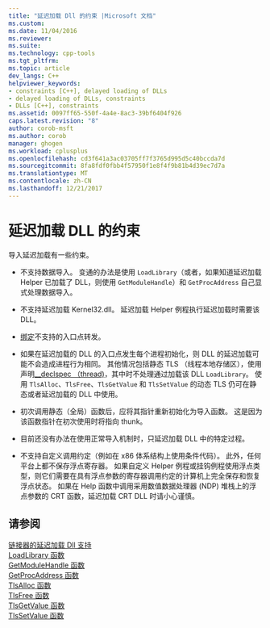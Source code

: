```yaml
---
title: "延迟加载 Dll 的约束 |Microsoft 文档"
ms.custom: 
ms.date: 11/04/2016
ms.reviewer: 
ms.suite: 
ms.technology: cpp-tools
ms.tgt_pltfrm: 
ms.topic: article
dev_langs: C++
helpviewer_keywords:
- constraints [C++], delayed loading of DLLs
- delayed loading of DLLs, constraints
- DLLs [C++], constraints
ms.assetid: 0097ff65-550f-4a4e-8ac3-39bf6404f926
caps.latest.revision: "8"
author: corob-msft
ms.author: corob
manager: ghogen
ms.workload: cplusplus
ms.openlocfilehash: cd3f641a3ac03705ff7f3765d995d5c40bccda7d
ms.sourcegitcommit: 8fa8fdf0fbb4f57950f1e8f4f9b81b4d39ec7d7a
ms.translationtype: MT
ms.contentlocale: zh-CN
ms.lasthandoff: 12/21/2017
---
```

# <a name="constraints-of-delay-loading-dlls"></a>延迟加载 DLL 的约束
导入延迟加载有一些约束。  
  
-   不支持数据导入。 变通的办法是使用 `LoadLibrary`（或者，如果知道延迟加载 Helper 已加载了 DLL，则使用 `GetModuleHandle`）和 `GetProcAddress` 自己显式处理数据导入。  
  
-   不支持延迟加载 Kernel32.dll。 延迟加载 Helper 例程执行延迟加载时需要该 DLL。  
  
-   [绑定](../../build/reference/binding-imports.md)不支持的入口点转发。  
  
-   如果在延迟加载的 DLL 的入口点发生每个进程初始化，则 DLL 的延迟加载可能不会造成进程行为相同。 其他情况包括静态 TLS （线程本地存储区），使用声明[__declspec （thread)](../../cpp/thread.md)，其中时不处理通过加载该 DLL `LoadLibrary`。 使用 `TlsAlloc`、`TlsFree`、`TlsGetValue` 和 `TlsSetValue` 的动态 TLS 仍可在静态或者延迟加载的 DLL 中使用。  
  
-   初次调用静态（全局）函数后，应将其指针重新初始化为导入函数。 这是因为该函数指针在初次使用时将指向 thunk。  
  
-   目前还没有办法在使用正常导入机制时，只延迟加载 DLL 中的特定过程。  
  
-   不支持自定义调用约定（例如在 x86 体系结构上使用条件代码）。 此外，任何平台上都不保存浮点寄存器。 如果自定义 Helper 例程或挂钩例程使用浮点类型，则它们需要在具有浮点参数的寄存器调用约定的计算机上完全保存和恢复浮点状态。 如果在 Help 函数中调用采用数值数据处理器 (NDP) 堆栈上的浮点参数的 CRT 函数，延迟加载 CRT DLL 时请小心谨慎。  
  
## <a name="see-also"></a>请参阅  
 [链接器的延迟加载 Dll 支持](../../build/reference/linker-support-for-delay-loaded-dlls.md)   
 [LoadLibrary 函数](http://msdn.microsoft.com/library/windows/desktop/ms684175.aspx)   
 [GetModuleHandle 函数](http://msdn.microsoft.com/library/windows/desktop/ms683199.aspx)   
 [GetProcAddress 函数](http://msdn.microsoft.com/library/windows/desktop/ms683212.aspx)   
 [TlsAlloc 函数](http://msdn.microsoft.com/library/windows/desktop/ms686801.aspx)   
 [TlsFree 函数](http://msdn.microsoft.com/library/windows/desktop/ms686804.aspx)   
 [TlsGetValue 函数](http://msdn.microsoft.com/library/windows/desktop/ms686812.aspx)   
 [TlsSetValue 函数](http://msdn.microsoft.com/library/windows/desktop/ms686818.aspx)